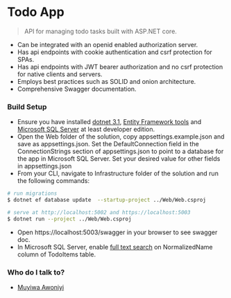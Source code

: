 # Todo App

> API for managing todo tasks built with ASP.NET core. 
* Can be integrated with an openid enabled authorization server. 
* Has api endpoints with cookie authentication and csrf protection for SPAs.
* Has api endpoints with JWT bearer authorization and no csrf protection for native clients and servers.
* Employs best practices such as SOLID and onion architecture.
* Comprehensive Swagger documentation.


### Build Setup ###

* Ensure you have installed [dotnet 3.1](https://dotnet.microsoft.com/download/dotnet-core/3.1), [Entity Framework tools](https://docs.microsoft.com/en-us/ef/core/miscellaneous/cli/dotnet) and [Microsoft SQL Server](https://docs.microsoft.com/en-us/sql/database-engine/install-windows/install-sql-server) at least developer edition.
* Open the Web folder of the solution, copy appsettings.example.json and save as appsettings.json. Set the DefaultConnection field in the ConnectionStrings section of appsettings.json to point to a database for the app in Microsoft SQL Server. Set your desired value for other fields in appsettings.json
* From your CLI, navigate to Infrastructure folder of the solution and run the following commands:

```bash
# run migrations
$ dotnet ef database update  --startup-project ../Web/Web.csproj

# serve at http://localhost:5002 and https://localhost:5003
$ dotnet run --project ../Web/Web.csproj
```
* Open https://localhost:5003/swagger in your browser to see swagger doc.
* In Microsoft SQL Server, enable [full text search](https://docs.microsoft.com/en-us/sql/relational-databases/search/get-started-with-full-text-search)
 on NormalizedName column of TodoItems table.


### Who do I talk to? ###

*  [Muyiwa Awoniyi](mailto:muyiwaawoniyi@yahoo.com)